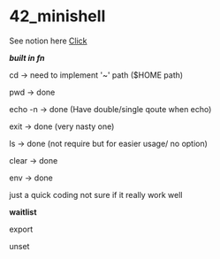 # 42_minishell

See notion here [Click](https://painted-march-a4f.notion.site/42_minishell-e3af60554a734a439efe42f48886c5aa)

***built in fn***

cd -> need to implement '~' path ($HOME path)

pwd -> done

echo -n -> done (Have double/single qoute when echo)

exit -> done (very nasty one)

ls -> done (not require but for easier usage/ no option)

clear -> done

env -> done

just a quick coding not sure if it really work well

**waitlist**

export

unset

